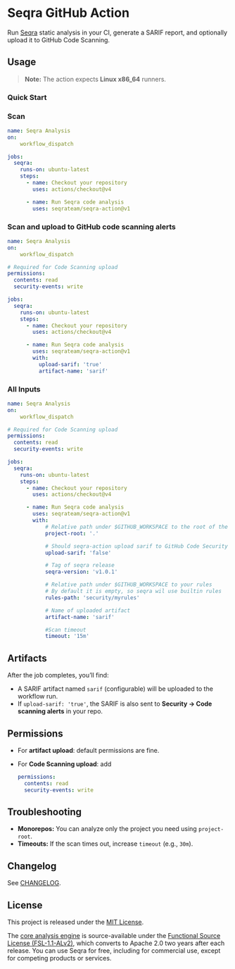 # Seqra GitHub Action

Run [Seqra](https://github.com/seqrateam/seqra) static analysis in your CI, generate a SARIF report, and optionally upload it to GitHub Code Scanning.


## Usage

> **Note:** The action expects **Linux x86\_64** runners.

### Quick Start

### Scan

```yaml
name: Seqra Analysis
on:
    workflow_dispatch

jobs:
  seqra:
    runs-on: ubuntu-latest
    steps:
      - name: Checkout your repository
        uses: actions/checkout@v4

      - name: Run Seqra code analysis
        uses: seqrateam/seqra-action@v1
```


### Scan and upload to GitHub code scanning alerts

```yaml
name: Seqra Analysis
on:
    workflow_dispatch

# Required for Code Scanning upload
permissions:
  contents: read
  security-events: write

jobs:
  seqra:
    runs-on: ubuntu-latest
    steps:
      - name: Checkout your repository
        uses: actions/checkout@v4

      - name: Run Seqra code analysis
        uses: seqrateam/seqra-action@v1
        with:
          upload-sarif: 'true'
          artifact-name: 'sarif'
```


### All Inputs

```yaml
name: Seqra Analysis
on:
    workflow_dispatch

# Required for Code Scanning upload
permissions:
  contents: read
  security-events: write

jobs:
  seqra:
    runs-on: ubuntu-latest
    steps:
      - name: Checkout your repository
        uses: actions/checkout@v4

      - name: Run Seqra code analysis
        uses: seqrateam/seqra-action@v1
        with:
            # Relative path under $GITHUB_WORKSPACE to the root of the analyzed project
            project-root: '.'

            # Should seqra-action upload sarif to GitHub Code Security
            upload-sarif: 'false'

            # Tag of seqra release
            seqra-version: 'v1.0.1'

            # Relative path under $GITHUB_WORKSPACE to your rules
            # By default it is empty, so seqra wil use builtin rules
            rules-path: 'security/myrules'

            # Name of uploaded artifact
            artifact-name: 'sarif'

            #Scan timeout
            timeout: '15m'
```


## Artifacts

After the job completes, you’ll find:

* A SARIF artifact named `sarif` (configurable) will be uploaded to the workflow run.
* If `upload-sarif: 'true'`, the SARIF is also sent to **Security → Code scanning alerts** in your repo.


## Permissions

* For **artifact upload**: default permissions are fine.
* For **Code Scanning upload**: add

  ```yaml
  permissions:
    contents: read
    security-events: write
  ```


## Troubleshooting

* **Monorepos:** You can analyze only the project you need using `project-root`.
* **Timeouts:** If the scan times out, increase `timeout` (e.g., `30m`).


## Changelog
See [CHANGELOG](CHANGELOG.md).


## License
This project is released under the [MIT License](LICENSE).

The [core analysis engine](https://github.com/seqrateam/seqra-jvm-sast) is source-available under the [Functional Source License (FSL-1.1-ALv2)](https://fsl.software/), which converts to Apache 2.0 two years after each release. You can use Seqra for free, including for commercial use, except for competing products or services.

